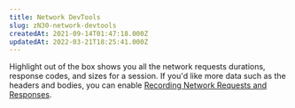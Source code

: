 ```yaml
---
title: Network DevTools
slug: zN30-network-devtools
createdAt: 2021-09-14T01:47:18.000Z
updatedAt: 2022-03-21T18:25:41.000Z
---
```


Highlight out of the box shows you all the network requests durations, response codes, and sizes for a session. If you'd like more data such as the headers and bodies, you can enable [Recording Network Requests and Responses](/session-replay/recording-network-requests-and-responses).

